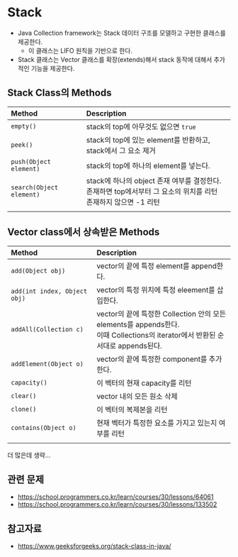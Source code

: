 # Stack
- Java Collection framework는 Stack 데이터 구조를 모델하고 구현한 클래스를 제공한다.
    - 이 클래스는 LIFO 원칙을 기반으로 한다.
- Stack 클래스는 Vector 클래스를 확장(extends)해서 stack 동작에 대해서 추가적인 기능을 제공한다.

## Stack Class의 Methods
| Method                   | Description                                                                       |
|:-------------------------|:----------------------------------------------------------------------------------|
| `empty()`                | stack의 top에 아무것도 없으면 `true`                                                       |
| `peek()`                 | stack의 top에 있는 element를 반환하고, stack에서 그 요소 제거                                     |
| `push(Object element)`   | stack의 top에 하나의 element를 넣는다.                                                     |
| `search(Object element)` | stack에 하나의 object 존재 여부를 결정한다.</br> 존재하면 top에서부터 그 요소의 위치를 리턴</br> 존재하지 않으면 -1 리턴 |
|||

## Vector class에서 상속받은 Methods
| Method                       | Description                                                                                              |
|:-----------------------------|:---------------------------------------------------------------------------------------------------------|
| `add(Object obj)`            | vector의 끝에 특정 element를 append한다.                                                                         |
| `add(int index, Object obj)` | vector의 특정 위치에 특정 eleement를 삽입한다.                                                                        |
| `addAll(Collection c)`       | vector의 끝에 특정한 Collection 안의 모든 elements를 appends한다.</br> 이때 Collections의 iterator에서 반환된 순서대로 appends된다. |
| `addElement(Object o)`       | vector의 끝에 특정한 component를 추가한다.                                                                          |
| `capacity()`                 | 이 벡터의 현재 capacity를 리턴                                                                                    |
| `clear()`                    | vector 내의 모든 원소 삭제                                                                                       |
| `clone()`                    | 이 벡터의 복제본을 리턴                                                                                            |
| `contains(Object o)`         | 현재 벡터가 특정한 요소를 가지고 있는지 여부를 리턴                                                                            |
|                              ||
더 많은데 생략...

## 관련 문제
- https://school.programmers.co.kr/learn/courses/30/lessons/64061
- https://school.programmers.co.kr/learn/courses/30/lessons/133502

## 참고자료
- https://www.geeksforgeeks.org/stack-class-in-java/